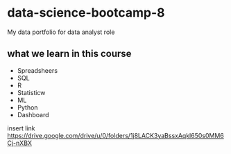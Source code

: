 # data-science-bootcamp-8
My data portfolio for data analyst role

## what we learn in this course
- Spreadsheers
- SQL
- R
- Statisticw
- ML
- Python
- Dashboard

insert link https://drive.google.com/drive/u/0/folders/1j8LACK3yaBssxAqkl650s0MM6Cj-nXBX
